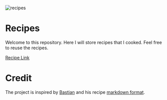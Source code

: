 ![recipes](https://github.com/user-attachments/assets/042340b5-96da-411a-a928-049b78a86710)

# Recipes 

Welcome to this repository. Here I will store recipes that I cooked. Feel free to reuse the recipes.

[Recipe Link](https://printerboi.github.io/recipes/)


# Credit

The project is inspired by [Bastian](https://github.com/Bastian) and his recipe [markdown format](https://github.com/Bastian/recipes?tab=readme-ov-file).